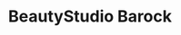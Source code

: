 ---
title: "BeautyStudio Barock"
url: /brandenburg-an-der-havel/beautystudio-barock/
shop: Kosmetik
---